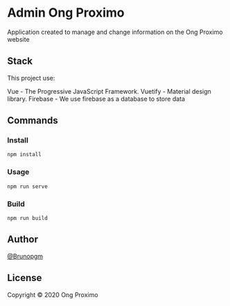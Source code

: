 # Admin Ong Proximo
Application created to manage and change information on the Ong Proximo website


## Stack
This project use:

Vue - The Progressive JavaScript Framework.
Vuetify - Material design library.
Firebase - We use firebase as a database to store data

## Commands

### Install 
```
npm install
```

### Usage
```
npm run serve
```

### Build
```
npm run build
```

## Author

[@Brunopgm](https://github.com/Brunopgm)

## License 

Copyright :copyright: 2020 Ong Proximo
